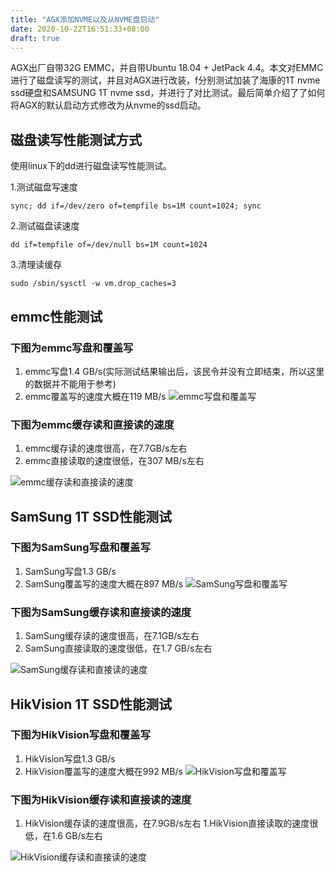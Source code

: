 ```yaml
---
title: "AGX添加NVME以及从NVME盘启动"
date: 2020-10-22T16:51:33+08:00
draft: true
---
```


AGX出厂自带32G EMMC，并自带Ubuntu 18.04 + JetPack 4.4。本文对EMMC进行了磁盘读写的测试，并且对AGX进行改装，f分别测试加装了海康的1T nvme ssd硬盘和SAMSUNG 1T nvme ssd，并进行了对比测试。最后简单介绍了了如何将AGX的默认启动方式修改为从nvme的ssd启动。

## 磁盘读写性能测试方式

使用linux下的dd进行磁盘读写性能测试。

1.测试磁盘写速度
```
sync; dd if=/dev/zero of=tempfile bs=1M count=1024; sync
```

2.测试磁盘读速度
```
dd if=tempfile of=/dev/null bs=1M count=1024
```

3.清理读缓存
```
sudo /sbin/sysctl -w vm.drop_caches=3
```

## emmc性能测试

### 下图为emmc写盘和覆盖写
1. emmc写盘1.4 GB/s(实际测试结果输出后，该民令并没有立即结束，所以这里的数据并不能用于参考)
1. emmc覆盖写的速度大概在119 MB/s
![emmc写盘和覆盖写](/blog/img/202010/add-nvme-ssd/emmc-write-rewrite.png)

### 下图为emmc缓存读和直接读的速度
1. emmc缓存读的速度很高，在7.7GB/s左右
1. emmc直接读取的速度很低，在307 MB/s左右

![emmc缓存读和直接读的速度](/blog/img/202010/add-nvme-ssd/emmc-cacheread-directread.png)

## SamSung 1T SSD性能测试

### 下图为SamSung写盘和覆盖写
1. SamSung写盘1.3 GB/s
1. SamSung覆盖写的速度大概在897 MB/s
![SamSung写盘和覆盖写](/blog/img/202010/add-nvme-ssd/samsung-write-rewrite.png)

### 下图为SamSung缓存读和直接读的速度
1. SamSung缓存读的速度很高，在7.1GB/s左右
1. SamSung直接读取的速度很低，在1.7 GB/s左右

![SamSung缓存读和直接读的速度](/blog/img/202010/add-nvme-ssd/samsung-cacheread-directread.png)

## HikVision 1T SSD性能测试

### 下图为HikVision写盘和覆盖写
1. HikVision写盘1.3 GB/s
1. HikVision覆盖写的速度大概在992 MB/s
![HikVision写盘和覆盖写](/blog/img/202010/add-nvme-ssd/HikVision-write-rewrite.jpg)

### 下图为HikVision缓存读和直接读的速度
1. HikVision缓存读的速度很高，在7.9GB/s左右
1.HikVision直接读取的速度很低，在1.6 GB/s左右

![HikVision缓存读和直接读的速度](/blog/img/202010/add-nvme-ssd/HikVision-cacheread-directread.jpg)

